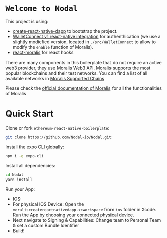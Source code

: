# `Welcome to Nodal`

This project is using:

- [create-react-native-dapp](https://github.com/cawfree/create-react-native-dapp) to bootstrap the project.
- [WalletConnect v1 react-native integration](https://docs.walletconnect.com/1.0/quick-start/dapps/react-native) for authenthication (we use a slightly modiefied version, located in `./src/WalletConnect` to allow to modify the `enable` function of Moralis).
- [react-moralis](https://github.com/MoralisWeb3/react-moralis) for react hooks

There are many components in this boilerplate that do not require an active web3 provider, they use Moralis Web3 API. Moralis supports the most popular blockchains and their test networks. You can find a list of all available networks in [Moralis Supported Chains](https://docs.moralis.io/moralis-server/web3-sdk/intro#supported-chains)

Please check the [official documentation of Moralis](https://docs.moralis.io/#user) for all the functionalities of Moralis

# Quick Start

 Clone or fork `ethereum-react-native-boilerplate`:

```sh
git clone https://github.com/Nodal-io/Nodal.git
```

Install the expo CLI globally:

```sh
npm i -g expo-cli
```

Install all dependencies:

```sh
cd Nodal
yarn install
```

Run your App:

- IOS: 
-  For physical IOS Device: Open the `moraliscreatereactnativedapp.xcworkspace` from `ios` folder in Xcode. Run the App by choosing your connected physical device. 
-  Next navigate to Signing & Capabilities: Change team to Personal Team & set a custom Bundle Identifier
-  Build!

